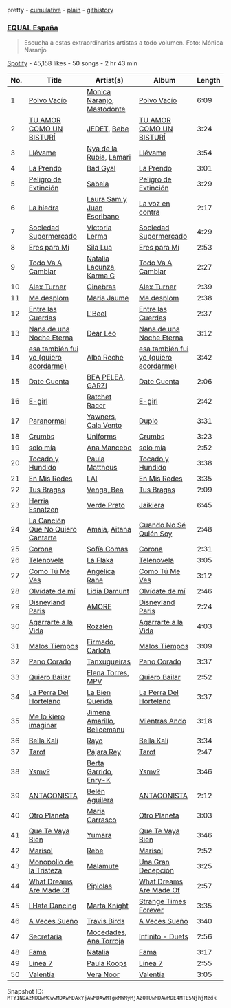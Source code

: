 pretty - [cumulative](/playlists/cumulative/37i9dQZF1DX6dANf8jNW4z.md) - [plain](/playlists/plain/37i9dQZF1DX6dANf8jNW4z) - [githistory](https://github.githistory.xyz/mackorone/spotify-playlist-archive/blob/main/playlists/plain/37i9dQZF1DX6dANf8jNW4z)

### [EQUAL España](https://open.spotify.com/playlist/37i9dQZF1DX6dANf8jNW4z)

> Escucha a estas extraordinarias artistas a todo volumen\. Foto: Mónica Naranjo

[Spotify](https://open.spotify.com/user/spotify) - 45,158 likes - 50 songs - 2 hr 43 min

| No. | Title | Artist(s) | Album | Length |
|---|---|---|---|---|
| 1 | [Polvo Vacío](https://open.spotify.com/track/3R2f4sj7M5ktJ2cLyBbYan) | [Monica Naranjo](https://open.spotify.com/artist/0zGM73sadbAOBLev02P8LO), [Mastodonte](https://open.spotify.com/artist/4hXAEP4eZ8Et0UMdOdOf0E) | [Polvo Vacío](https://open.spotify.com/album/7t8TDs1aZq2XdAZoYQ3Cch) | 6:09 |
| 2 | [TU AMOR COMO UN BISTURÍ](https://open.spotify.com/track/7bU23sDdiOim1QjnX3d7LO) | [JEDET](https://open.spotify.com/artist/47sfJLBodmgIFXtpY3fork), [Bebe](https://open.spotify.com/artist/2byU53ebtTxcAnIRE814Ts) | [TU AMOR COMO UN BISTURÍ](https://open.spotify.com/album/7yCtT7K03WG2wO19HDsqCr) | 3:24 |
| 3 | [Llévame](https://open.spotify.com/track/1zBfAa6SiSgK58WTAFDdGe) | [Nya de la Rubia](https://open.spotify.com/artist/3rE5nDLmkOn4tmdvnCj8py), [Lamari](https://open.spotify.com/artist/1Rv4Ogfu7pg6QMo09XWtWK) | [Llévame](https://open.spotify.com/album/15WRsbzIq2yBw9f3XBnluw) | 3:54 |
| 4 | [La Prendo](https://open.spotify.com/track/6t48UVZvQWh5wWfWlCZfzY) | [Bad Gyal](https://open.spotify.com/artist/4F4pp8NUW08JuXwnoxglpN) | [La Prendo](https://open.spotify.com/album/4eCRi01qxklHWrG0sIra8x) | 3:01 |
| 5 | [Peligro de Extinción](https://open.spotify.com/track/6vyuIIYUNHo4Xq02w9RGsQ) | [Sabela](https://open.spotify.com/artist/78fi6hiTjEQH8KQLzDqVRg) | [Peligro de Extinción](https://open.spotify.com/album/0sJvBiHuOprcehZDB39cSu) | 3:29 |
| 6 | [La hiedra](https://open.spotify.com/track/3psFB3XwPnNBVZ0j5SwN5W) | [Laura Sam y Juan Escribano](https://open.spotify.com/artist/1Imm6uBAs5LqoaNABXET9k) | [La voz en contra](https://open.spotify.com/album/7MwMsneiF1yO4j8EleKtps) | 2:17 |
| 7 | [Sociedad Supermercado](https://open.spotify.com/track/0cveqc1ClellcKtRKMO3Y1) | [Victoria Lerma](https://open.spotify.com/artist/0k6LayErsqG0p2pgWUmBsF) | [Sociedad Supermercado](https://open.spotify.com/album/06Ijb3jtwAc7qiegcHbbW4) | 4:29 |
| 8 | [Eres para Mí](https://open.spotify.com/track/6HL8Z8I1k9aZbaj9KPGiHC) | [Sila Lua](https://open.spotify.com/artist/1s0SFRaivMSqrjS3C3R7xR) | [Eres para Mí](https://open.spotify.com/album/7kdPZT7HdoY4mSS3lYeoJJ) | 2:53 |
| 9 | [Todo Va A Cambiar](https://open.spotify.com/track/6HpkUsBtHe3qd8QO0s9XZj) | [Natalia Lacunza](https://open.spotify.com/artist/3Zs59sqZJ6fWQqWbRC8bOP), [Karma C](https://open.spotify.com/artist/0o5CzIkmDyHMF4yG4CrAxh) | [Todo Va A Cambiar](https://open.spotify.com/album/4ppb3HXvxraldZiawREjAg) | 2:27 |
| 10 | [Alex Turner](https://open.spotify.com/track/7JL9bfCKDRmfrQqZbB6X0x) | [Ginebras](https://open.spotify.com/artist/5w3bs8jNvbb0QHf5Lo0sva) | [Alex Turner](https://open.spotify.com/album/08tPbq1A0YvnoHbbIrKs4j) | 2:39 |
| 11 | [Me desplom](https://open.spotify.com/track/54BpDEIZHcFDDTBN3vlj0M) | [Maria Jaume](https://open.spotify.com/artist/2QYudLHQwV6MDxWpZZtMNO) | [Me desplom](https://open.spotify.com/album/07RgKVRUB56h7wh1qHoI5H) | 2:38 |
| 12 | [Entre las Cuerdas](https://open.spotify.com/track/5oe6QvnIOpNRIGugq1A0dh) | [L'Beel](https://open.spotify.com/artist/2NaOGDdslPSAHTqsMSSbx4) | [Entre las Cuerdas](https://open.spotify.com/album/5f23bF7Ez8BlaIXoMa4hpo) | 2:37 |
| 13 | [Nana de una Noche Eterna](https://open.spotify.com/track/5PKzx0fNqiKhRj0qePscNJ) | [Dear Leo](https://open.spotify.com/artist/3lfVH6hkFMxtzwUXdlyb60) | [Nana de una Noche Eterna](https://open.spotify.com/album/5mYUNGdhq1G27GqNhIHxo8) | 3:12 |
| 14 | [esa también fui yo \(quiero acordarme\)](https://open.spotify.com/track/1Bk4ysybrMJr9K2mTckbr9) | [Alba Reche](https://open.spotify.com/artist/4mkCQKEe89EI0kn0Q7tMyK) | [esa también fui yo \(quiero acordarme\)](https://open.spotify.com/album/0QeEUOXDihRJEHYzlCRVvv) | 3:42 |
| 15 | [Date Cuenta](https://open.spotify.com/track/5kQnsuWT8TsaX8tCKqTscx) | [BEA PELEA](https://open.spotify.com/artist/7n8CEf82NSsckIB7kMwm9d), [GARZI](https://open.spotify.com/artist/0sAHZQtvqLdcBvIrEAYo4m) | [Date Cuenta](https://open.spotify.com/album/6GXDBAriL5gBDkSansYqwn) | 2:06 |
| 16 | [E\-girl](https://open.spotify.com/track/2iSFVgxi3QrZCRMeklBnMH) | [Ratchet Racer](https://open.spotify.com/artist/41YGhblkQx83QlcTseXks5) | [E\-girl](https://open.spotify.com/album/1bNVXG3Hj1q17yn8mKX7y8) | 2:42 |
| 17 | [Paranormal](https://open.spotify.com/track/75sfNPT3U4gNzvVD8lDwuU) | [Yawners](https://open.spotify.com/artist/5tD6FNrK7Hlxlkt4pbAliC), [Cala Vento](https://open.spotify.com/artist/6QpQ7WsYLIpTV3yRa0fJo1) | [Duplo](https://open.spotify.com/album/0IhF9GPCvzefxvEFp8AdTM) | 3:31 |
| 18 | [Crumbs](https://open.spotify.com/track/0s4U85GYAeuLXEIns39yXj) | [Uniforms](https://open.spotify.com/artist/6OUh2Ek6fOHcCrVdhXFTQL) | [Crumbs](https://open.spotify.com/album/0JKqZ1HSvBMAhjEAhBgl2t) | 3:23 |
| 19 | [solo mía](https://open.spotify.com/track/2MP4w74qYD5dMIPbsMTFXU) | [Ana Mancebo](https://open.spotify.com/artist/2jc3R2Jcr4J78KeYt71Epd) | [solo mía](https://open.spotify.com/album/06j7wbAJhg44hBC3fbrtDj) | 2:52 |
| 20 | [Tocado y Hundido](https://open.spotify.com/track/3fokeEuUF8CtEWwurBLWUr) | [Paula Mattheus](https://open.spotify.com/artist/7BL2ojuqTfVuPSD6ViSmHR) | [Tocado y Hundido](https://open.spotify.com/album/6xGtzT1HZp1Dzq4MjBxSwK) | 3:38 |
| 21 | [En Mis Redes](https://open.spotify.com/track/059aDGAfOdL2zB72P5o5Tr) | [LAI](https://open.spotify.com/artist/637FoJE9h66ITP20Z0iwUB) | [En Mis Redes](https://open.spotify.com/album/4NEvCnxTWmKOjS7vtHDEgZ) | 3:35 |
| 22 | [Tus Bragas](https://open.spotify.com/track/5GWotivfeywene4ICZF22Q) | [Venga, Bea](https://open.spotify.com/artist/1FV2X3n9fruTFxyjLJA6cM) | [Tus Bragas](https://open.spotify.com/album/7uvAQ5nkJLNoisqU5v1Q0f) | 2:09 |
| 23 | [Herria Esnatzen](https://open.spotify.com/track/5KC9XVz46IjASjFUE4xz4K) | [Verde Prato](https://open.spotify.com/artist/04WGKyAt0klDPxUw2roFfi) | [Jaikiera](https://open.spotify.com/album/36gyaneGRPEtPiDJRBIIhO) | 6:45 |
| 24 | [La Canción Que No Quiero Cantarte](https://open.spotify.com/track/5PHEToa3yWlCiagig8MFE9) | [Amaia](https://open.spotify.com/artist/1WLEfsQjvgtFSGkrHonzFX), [Aitana](https://open.spotify.com/artist/7eLcDZDYHXZCebtQmVFL25) | [Cuando No Sé Quién Soy](https://open.spotify.com/album/28Et1GjQGMGNY9oQNDVkGF) | 2:48 |
| 25 | [Corona](https://open.spotify.com/track/7cUbWVy6OOP4Y0ZaYXm6tb) | [Sofía Comas](https://open.spotify.com/artist/4W8QcZ9XWkdnFcMFVwL6Rb) | [Corona](https://open.spotify.com/album/2CNkw5AWBKZYeecj1EHicX) | 2:31 |
| 26 | [Telenovela](https://open.spotify.com/track/4Ma7kbsLyg2bgI5Uxg2Y65) | [La Flaka](https://open.spotify.com/artist/7pktGXp3O8a977gysQXUhT) | [Telenovela](https://open.spotify.com/album/6MC4lBflYuAO5EgWPXYZlk) | 3:05 |
| 27 | [Como Tú Me Ves](https://open.spotify.com/track/5rSyVNhLfj8jCVI86wzvYh) | [Angélica Rahe](https://open.spotify.com/artist/75OOnlOyG0Rwt3hp2JJJGy) | [Como Tú Me Ves](https://open.spotify.com/album/5ovDwqh9B7RMztcQeLfOpt) | 3:12 |
| 28 | [Olvídate de mí](https://open.spotify.com/track/4SdOmiksp57pErNyG3VJho) | [Lidia Damunt](https://open.spotify.com/artist/65eh0xb6XcODyhL6DGIu0e) | [Olvídate de mí](https://open.spotify.com/album/536Dp7WRJyyFdlwOsYPJfi) | 2:46 |
| 29 | [Disneyland Paris](https://open.spotify.com/track/2AeMKItKccbghNb24kruJB) | [AMORE](https://open.spotify.com/artist/2JfbhY0uEDLi1d89RzdU9S) | [Disneyland Paris](https://open.spotify.com/album/1nl8pRMZ9d59YWbNyrzanG) | 2:24 |
| 30 | [Agarrarte a la Vida](https://open.spotify.com/track/7vQsSaRcvR4K7lrRnHpI9O) | [Rozalén](https://open.spotify.com/artist/5soMpG6E6oApEiCZgrWeVz) | [Agarrarte a la Vida](https://open.spotify.com/album/3njdYhImc81gz0rrM5fjJ8) | 4:03 |
| 31 | [Malos Tiempos](https://open.spotify.com/track/0uThyu6v9vVviMAYOZkNUu) | [Firmado, Carlota](https://open.spotify.com/artist/67oRGgY9uFw1mH7XR9jvzI) | [Malos Tiempos](https://open.spotify.com/album/49svFhRu3mBytmr8UTcXqo) | 3:09 |
| 32 | [Pano Corado](https://open.spotify.com/track/33LAK85c2hzjKPv9mC4XzQ) | [Tanxugueiras](https://open.spotify.com/artist/1iHb53TMjvMaXZm0s4RWZi) | [Pano Corado](https://open.spotify.com/album/5NdkX1ndn0uSbdFBmfXCjP) | 3:37 |
| 33 | [Quiero Bailar](https://open.spotify.com/track/1590e2UlpOTir9oYiKR3oY) | [Elena Torres](https://open.spotify.com/artist/6qM5MgFldgcKatSFYmB5cV), [MPV](https://open.spotify.com/artist/6B8oVZFbsDWVnWLPnxUFf0) | [Quiero Bailar](https://open.spotify.com/album/0xCzUa3TOjjWy8aQRNoW8g) | 2:52 |
| 34 | [La Perra Del Hortelano](https://open.spotify.com/track/1S8IaMWozCEjUpbCzw6Vxb) | [La Bien Querida](https://open.spotify.com/artist/0Wn7tfH4rhaWTn8aMqSgh6) | [La Perra Del Hortelano](https://open.spotify.com/album/0VcNYbvS7yvXuc4n7exA6n) | 3:37 |
| 35 | [Me lo kiero imaginar](https://open.spotify.com/track/155nd0V88H2vMmRXiXsaS9) | [Jimena Amarillo](https://open.spotify.com/artist/29cPgYFoxExwmptUrlnYmm), [Belicemanu](https://open.spotify.com/artist/4X0IYY2C5zrOmrYoSTRkJv) | [Mientras Ando](https://open.spotify.com/album/2aUAwTRu9AWdC5SjZUk7bN) | 3:18 |
| 36 | [Bella Kali](https://open.spotify.com/track/3WxgxW4qjDCL3MZzzWuwff) | [Rayo](https://open.spotify.com/artist/1r5mgN3pd36xjsZSZOvST9) | [Bella Kali](https://open.spotify.com/album/1WIL297eRvqxkrhQur7qcd) | 3:34 |
| 37 | [Tarot](https://open.spotify.com/track/0Mtw0pLtZeIiR4QNvsckLe) | [Pájara Rey](https://open.spotify.com/artist/4nJPHmnn7VPSKuKoKRfYwa) | [Tarot](https://open.spotify.com/album/6E047zKmeLu1Cv4vOPOXHj) | 2:47 |
| 38 | [Ysmv?](https://open.spotify.com/track/5PXvfWYLJWmDrHtrhPjgEL) | [Berta Garrido](https://open.spotify.com/artist/0b3CJB7N1FLeDhGil2jFYs), [Enry\-K](https://open.spotify.com/artist/05trgdoIUvlwqNLEPHTdoI) | [Ysmv?](https://open.spotify.com/album/6ISDO7KYLI4IvTSbMGBdoQ) | 3:46 |
| 39 | [ANTAGONISTA](https://open.spotify.com/track/25MXhQD6t6jkWhYcuGBcjt) | [Belén Aguilera](https://open.spotify.com/artist/5fmYDIdgEkSgLdL6esxgfp) | [ANTAGONISTA](https://open.spotify.com/album/7ofQ6GsdNL01Kki0GVaNrZ) | 2:12 |
| 40 | [Otro Planeta](https://open.spotify.com/track/7kBxw1UrviTHo5kXyAtuBx) | [Maria Carrasco](https://open.spotify.com/artist/1qGBgzWSpJpug7j0D7CQVw) | [Otro Planeta](https://open.spotify.com/album/32sjYa2BEVcmNOQ6ClmIPg) | 3:03 |
| 41 | [Que Te Vaya Bien](https://open.spotify.com/track/3SQ1UugKQUs17Jj8W45RZu) | [Yumara](https://open.spotify.com/artist/0VnKwURMJ7Dz62hCZqA3VQ) | [Que Te Vaya Bien](https://open.spotify.com/album/5iAzQhhghLeQ0NWSqOeW9f) | 3:46 |
| 42 | [Marisol](https://open.spotify.com/track/4eGgtcKMoL45YN55eXzD24) | [Rebe](https://open.spotify.com/artist/09JzopXDnVeP5YvaNh7VhF) | [Marisol](https://open.spotify.com/album/3mbuvr5Onv2U39DA2Cq7jD) | 2:52 |
| 43 | [Monopolio de la Tristeza](https://open.spotify.com/track/3P1mmP1Y3rGw0YdNBSqh6N) | [Malamute](https://open.spotify.com/artist/45XwF5VuCj7FqtlvjxWGaF) | [Una Gran Decepción](https://open.spotify.com/album/3ajsC7V1eThE9y2Jg3FHTa) | 3:25 |
| 44 | [What Dreams Are Made Of](https://open.spotify.com/track/6Du14BXBpi3gHeaGQQFGpT) | [Pipiolas](https://open.spotify.com/artist/0qFTwtYUtLs9jYEXUfmEpI) | [What Dreams Are Made Of](https://open.spotify.com/album/5D8NHE5xY9lx767ERJllau) | 2:57 |
| 45 | [I Hate Dancing](https://open.spotify.com/track/2WDkiVkrnaSYJrOgEJeUgp) | [Marta Knight](https://open.spotify.com/artist/1bTVf9uk7d4iU9rcWfWj5S) | [Strange Times Forever](https://open.spotify.com/album/7zYyE3fwGkP5TNCkTmue48) | 3:35 |
| 46 | [A Veces Sueño](https://open.spotify.com/track/69grMGcH6vXnqxLgGFjwA3) | [Travis Birds](https://open.spotify.com/artist/7fYRHchdv1p5hyJaeoKWlB) | [A Veces Sueño](https://open.spotify.com/album/7IvCMNBs2NN0K6VGrfcn7R) | 3:40 |
| 47 | [Secretaria](https://open.spotify.com/track/7oDOlxNXC68XUM8cMjL0JX) | [Mocedades](https://open.spotify.com/artist/4Sm7JCttzWMwHJtb3UJ8SY), [Ana Torroja](https://open.spotify.com/artist/5YekZn3GGnPIURNA6RG124) | [Infinito \- Duets](https://open.spotify.com/album/1tzdSyR2Q8CzWG3kEGwiy9) | 2:56 |
| 48 | [Fama](https://open.spotify.com/track/6wuYSOcP2HxtvH6giNxSfR) | [Natalia](https://open.spotify.com/artist/5eKi0BjYYAf86O6vp4fFN0) | [Fama](https://open.spotify.com/album/4rEbPRxldoiRiwOg3Vxy8x) | 3:17 |
| 49 | [Línea 7](https://open.spotify.com/track/7dKqJB09t92xID0Hw4ycMt) | [Paula Koops](https://open.spotify.com/artist/3jDSE2qvShLf8DbYmseNW0) | [Línea 7](https://open.spotify.com/album/27lhcWFcNtAPhlxgkzsSmG) | 2:55 |
| 50 | [Valentía](https://open.spotify.com/track/4X9NSSDXUfFslWjIyMRjef) | [Vera Noor](https://open.spotify.com/artist/1nirixcK3111OAkn0b4V7F) | [Valentía](https://open.spotify.com/album/6829MyoBk5Gr2taxTC2wuB) | 3:05 |

Snapshot ID: `MTY1NDAzNDQwMCwwMDAwMDAxYjAwMDAwMTgxMWMyMjAzOTUwMDAwMDE4MTE5NjhjMzdk`
